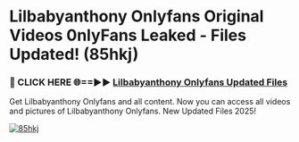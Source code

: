 # Lilbabyanthony Onlyfans Original Videos 0nlyFans Leaked - Files Updated! (85hkj)

<h3>🔴 CLICK HERE 🌐==►► <a href="https://tinyurl.com/2m67pmp6" rel="nofollow">Lilbabyanthony Onlyfans Updated Files</a></h3>

Get Lilbabyanthony Onlyfans and all content. Now you can access all videos and pictures of Lilbabyanthony Onlyfans. New Updated Files 2025!

[![85hkj](https://i.imgur.com/H4QAA4z.gif)](https://tinyurl.com/2m67pmp6)